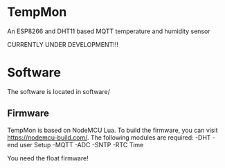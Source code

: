 # TempMon
An ESP8266 and DHT11 based MQTT temperature and humidity sensor

CURRENTLY UNDER DEVELOPMENT!!!

# Software
The software is located in software/
## Firmware
TempMon is based on NodeMCU Lua. To build the firmware, you can visit https://nodemcu-build.com/. The following modules are required:
-DHT
-end user Setup
-MQTT
-ADC
-SNTP
-RTC Time

You need the float firmware!
